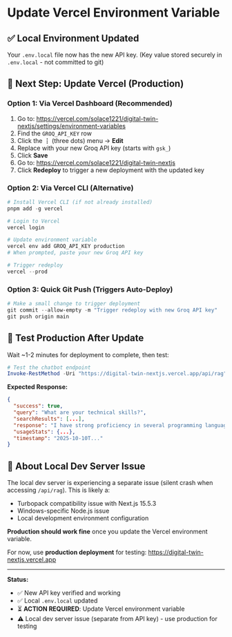 # Update Vercel Environment Variable

## ✅ Local Environment Updated
Your `.env.local` file now has the new API key.
(Key value stored securely in `.env.local` - not committed to git)

## 🚀 Next Step: Update Vercel (Production)

### Option 1: Via Vercel Dashboard (Recommended)
1. Go to: https://vercel.com/solace1221/digital-twin-nextjs/settings/environment-variables
2. Find the `GROQ_API_KEY` row
3. Click the **⋮** (three dots) menu → **Edit**
4. Replace with your new Groq API key (starts with `gsk_`)
5. Click **Save**
6. Go to: https://vercel.com/solace1221/digital-twin-nextjs
7. Click **Redeploy** to trigger a new deployment with the updated key

### Option 2: Via Vercel CLI (Alternative)
```powershell
# Install Vercel CLI (if not already installed)
pnpm add -g vercel

# Login to Vercel
vercel login

# Update environment variable
vercel env add GROQ_API_KEY production
# When prompted, paste your new Groq API key

# Trigger redeploy
vercel --prod
```

### Option 3: Quick Git Push (Triggers Auto-Deploy)
```powershell
# Make a small change to trigger deployment
git commit --allow-empty -m "Trigger redeploy with new Groq API key"
git push origin main
```

## 🧪 Test Production After Update

Wait ~1-2 minutes for deployment to complete, then test:

```powershell
# Test the chatbot endpoint
Invoke-RestMethod -Uri "https://digital-twin-nextjs.vercel.app/api/rag" -Method POST -ContentType "application/json" -Body '{"query":"What are your technical skills?"}'
```

**Expected Response:**
```json
{
  "success": true,
  "query": "What are your technical skills?",
  "searchResults": [...],
  "response": "I have strong proficiency in several programming languages and technologies...",
  "usageStats": {...},
  "timestamp": "2025-10-10T..."
}
```

## 📝 About Local Dev Server Issue

The local dev server is experiencing a separate issue (silent crash when accessing `/api/rag`). This is likely a:
- Turbopack compatibility issue with Next.js 15.5.3
- Windows-specific Node.js issue
- Local development environment configuration

**Production should work fine** once you update the Vercel environment variable.

For now, use **production deployment** for testing: https://digital-twin-nextjs.vercel.app

---

**Status:**
- ✅ New API key verified and working
- ✅ Local `.env.local` updated
- ⏳ **ACTION REQUIRED**: Update Vercel environment variable
- ⚠️ Local dev server issue (separate from API key) - use production for testing
